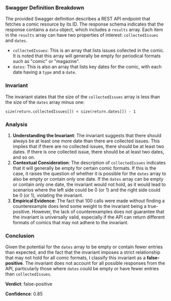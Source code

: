 ### Swagger Definition Breakdown
The provided Swagger definition describes a REST API endpoint that fetches a comic resource by its ID. The response schema indicates that the response contains a `data` object, which includes a `results` array. Each item in the `results` array can have two properties of interest: `collectedIssues` and `dates`. 

- `collectedIssues`: This is an array that lists issues collected in the comic. It is noted that this array will generally be empty for periodical formats such as "comic" or "magazine".
- `dates`: This is also an array that lists key dates for the comic, with each date having a `type` and a `date`.

### Invariant
The invariant states that the size of the `collectedIssues` array is less than the size of the `dates` array minus one: 

`size(return.collectedIssues[]) < size(return.dates[]) - 1`

### Analysis
1. **Understanding the Invariant**: The invariant suggests that there should always be at least one more date than there are collected issues. This implies that if there are no collected issues, there should be at least two dates. If there is one collected issue, there should be at least two dates, and so on.
2. **Contextual Consideration**: The description of `collectedIssues` indicates that it will generally be empty for certain comic formats. If this is the case, it raises the question of whether it is possible for the `dates` array to also be empty or contain only one date. If the `dates` array can be empty or contain only one date, the invariant would not hold, as it would lead to scenarios where the left side could be 0 (or 1) and the right side could be 0 (or 1), violating the invariant.
3. **Empirical Evidence**: The fact that 100 calls were made without finding a counterexample does lend some weight to the invariant being a true-positive. However, the lack of counterexamples does not guarantee that the invariant is universally valid, especially if the API can return different formats of comics that may not adhere to the invariant.

### Conclusion
Given the potential for the `dates` array to be empty or contain fewer entries than expected, and the fact that the invariant imposes a strict relationship that may not hold for all comic formats, I classify this invariant as a **false-positive**. The invariant does not account for all possible responses from the API, particularly those where `dates` could be empty or have fewer entries than `collectedIssues`. 

**Verdict**: false-positive

**Confidence**: 0.85
